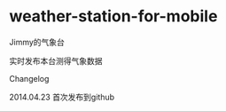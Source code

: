 weather-station-for-mobile
==========================

Jimmy的气象台

实时发布本台测得气象数据


Changelog

2014.04.23 首次发布到github
